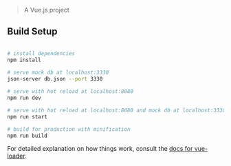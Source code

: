 
> A Vue.js project

## Build Setup

``` bash

# install dependencies
npm install
 
# serve mock db at localhost:3330
json-server db.json --port 3330

# serve with hot reload at localhost:8080
npm run dev

# serve with hot reload at localhost:8080 and mock db at localhost:3330
npm run start

# build for production with minification
npm run build
```

For detailed explanation on how things work, consult the [docs for vue-loader](http://vuejs.github.io/vue-loader).
